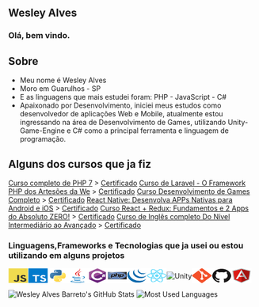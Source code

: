 ## Wesley Alves	

### Olá, bem vindo.

## Sobre
* Meu nome é Wesley Alves
* Moro em Guarulhos - SP
* E as linguagens que mais estudei foram: PHP - JavaScript - C#
* Apaixonado por Desenvolvimento, iniciei meus estudos como desenvolvedor de aplicações Web e Mobile,
atualmente estou ingressando na área de Desenvolvimento de Games, utilizando Unity-Game-Engine e C# como a principal ferramenta e linguagem de programação.


## Alguns dos cursos que ja fiz

[Curso completo de PHP 7](https://www.udemy.com/course/curso-php-7-online/) > [Certificado](https://udemy-certificate.s3.amazonaws.com/pdf/UC-50Z2EA7E.pdf)
[Curso de Laravel - O Framework PHP dos Artesões da We](https://www.udemy.com/course/curso-laravel/) > [Certificado](https://udemy-certificate.s3.amazonaws.com/pdf/UC-1CI1GE5Z.pdf)
[Curso Desenvolvimento de Games Completo](https://cursos.dankicode.com/curso-dev-games) > [Certificado](https://cursos.dankicode.com/certificado/curso-dev-games)
[React Native: Desenvolva APPs Nativas para Android e iOS](https://www.udemy.com/course/curso-react-native/) > [Certificado](https://udemy-certificate.s3.amazonaws.com/pdf/UC-0fe95ee8-4c3e-4cad-b9fd-0109d2434768.pdf)
[Curso React + Redux: Fundamentos e 2 Apps do Absoluto ZERO!](https://www.udemy.com/course/react-redux-pt/) > [Certificado](https://udemy-certificate.s3.amazonaws.com/pdf/UC-9b869f05-ed08-4d92-98e0-f21e37c889be.pdf)
[Curso de Inglês completo Do Nível Intermediário ao Avançado](https://www.udemy.com/course/ingles-completo-do-nivel-intermediario-ao-avancado/) > [Certificado](https://udemy-certificate.s3.amazonaws.com/pdf/UC-52302b1d-24dd-468d-96fe-230cfda03969.pdf)


### Linguagens,Frameworks e Tecnologias que ja usei ou estou utilizando em alguns projetos
<img align="center" alt="JavaScript" height="30" width="40" src="https://raw.githubusercontent.com/devicons/devicon/master/icons/javascript/javascript-original.svg"><img align="center" alt="TypeScript" height="30" width="40" src="https://raw.githubusercontent.com/devicons/devicon/master/icons/typescript/typescript-original.svg"><img align="center" alt="Python" height="30" width="40" src="https://raw.githubusercontent.com/devicons/devicon/master/icons/python/python-original.svg"><img align="center" alt="Java" height="30" width="40" src="https://raw.githubusercontent.com/devicons/devicon/master/icons/java/java-original.svg"><img align="center" alt="CSharp" height="30" width="40" src="https://raw.githubusercontent.com/devicons/devicon/master/icons/csharp/csharp-original.svg"><img align="center" alt="PHP" height="30" width="40" src="https://raw.githubusercontent.com/devicons/devicon/master/icons/php/php-original.svg"><img align="center" alt="JQuery" height="30" width="40" src="https://github.com/devicons/devicon/blob/master/icons/jquery/jquery-original.svg"><img align="center" alt="React" height="30" width="40" src="https://github.com/devicons/devicon/blob/master/icons/react/react-original.svg"><img align="center" alt="Unity" height="30" width="30" src="https://i.imgur.com/gmkTOKA.png"><img align="center" alt="Git" height="30" width="40" src="https://github.com/devicons/devicon/blob/master/icons/git/git-original.svg"><img align="center" alt="GitHub" height="30" width="40" src="https://github.com/devicons/devicon/blob/master/icons/github/github-original.svg"><img align="center" alt="GitHub" height="30" width="40" src="https://github.com/devicons/devicon/blob/master/icons/angularjs/angularjs-original.svg">





![Wesley Alves Barreto's GitHub Stats](https://github-readme-stats.vercel.app/api?username=Wesleyxl&show_icons=true&theme=midnight-purple)
![Most Used Languages](https://github-readme-stats.vercel.app/api/top-langs/?username=Wesleyxl&layout=compact&theme=midnight-purple)
